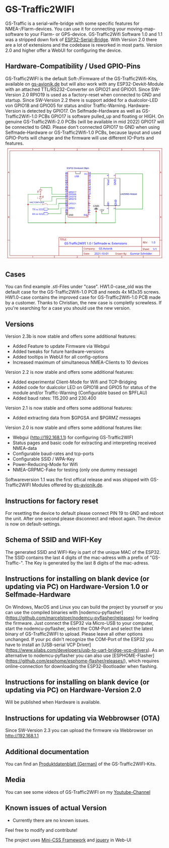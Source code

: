 # GS-Traffic2WIFI
GS-Traffic is a serial-wife-bridge with some specific features for NMEA-/Flarm-devices. You can use it for connecting your moving-map-software to your Flarm- or GPS-device.
GS-Traffic2Wifi Software 1.0 and 1.1 was a stripped down fork of [ESP32-Serial-Bridge](https://github.com/AlphaLima/ESP32-Serial-Bridge). With Version 2.0 there are a lot of extensions and the codebase is reworked in most parts. Version 2.0 and higher offer a WebUI for configuring the device.

## Hardware-Compatibility / Used GPIO-Pins
GS-Traffic2WIFI is the default Soft-/Firmware of the GS-Traffic2Wifi-Kits, available on [gs-avionik.de](https://www.gs-avionik.de) but will also work with any ESP32-Devkit-Module with an attached TTL/RS232-Converter on GPIO21 and GPIO01.
Since SW-Version 2.0 RPIO19 is used as a factory-reset when connected to GND and startup.
Since SW-Version 2.2 there is support added for a dualcolor-LED von GPIO18 and GPIO05 for status and/or Traffic-Warning.
Hardware-Version is detected by GPIO17. On Selfmade-Hardware as well as GS-Traffic2Wifi-1.0 PCBs GPIO17 is software pulled_up and floating or HIGH. On genuine GS-Traffic2Wifi-2.0 PCBs (will be available in mid 2022) GPIO17 will be connected to GND. Please don't connected GPIO17 to GND when using Selfmade-Hardware or GS-Traffic2Wifi-1.0 PCBs, because layout and used GPIO-Ports will change and the firmware will use different IO-Ports and features.
![Schematic](docs/schematic.svg)


## Cases
You can find example .stl-Files under "case". HW1.0-case_old was the default case for the GS-Traffic2Wifi-1.0 PCB and needs 4x M3x35 screws. HW1.0-case contains the improved case for GS-Traffic2Wifi-1.0 PCB made by a customer. Thanks to Christian, the new case is completly screwless. If you're searching for a case you should use the new version.

## Versions
Version 2.3b is now stable and offers some additional features:
- Added Feature to update Firmware via Webgui
- Added tweaks for future hardware-versions
- Added tooltips in WebUI for all config-options
- Increased maximum of simultaneous NMEA-Clients to 10 devices

Version 2.2 is now stable and offers some additional features:
- Added experimental Client-Mode for Wifi and TCP-Bridging
- Added code for dualcolor LED on GPIO18 and GPIO5 for status of the module and/or Traffic-Warning (Configurable based on $PFLAU)
- Added baud rates: 115.200 and 230.400

Version 2.1 is now stable and offers some additional features:
- Added extracting data from $GPGSA and $PGRMZ messages

Version 2.0 is now stable and offers some additional features like:
- Webgui (http://192.168.1.1) for configuring GS-Traffic2WIFI
- Status pages and basic code for extracting and interpreting received NMEA-data
- Configurable baud-rates and tcp-ports
- Configurable SSID / WPA-Key
- Power-Reducing-Mode for Wifi
- NMEA-GRPMC-Fake for testing (only one dummy message)

Softwareversion 1.1 was the first offical release and was shipped with GS-Traffic2WIFI Modules offered by [gs-avionik.de](https://www.gs-avionik.de).

## Instructions for factory reset
For resetting the device to default please connect PIN 19 to GND and reboot the unit. After one second please disconnect and reboot again. The device is now on default-settings.

## Schema of SSID and WIFI-Key
The generated SSID and WIFI-Key is part of the unique MAC of the ESP32. The SSID contains the last 4 digits of the mac-adress with a prefix of "GS-Traffic-". The Key is generated by the last 8 digits of the mac-adress.

## Instructions for installing on blank device (or updating via PC) on Hardware-Version 1.0 or Selfmade-Hardware
On Windows, MacOS and Linux you can build the project by yourself or you can use the compiled binaries with [nodemcu-pyflasher] (https://github.com/marcelstoer/nodemcu-pyflasher/releases) for loading the firmware. Just connect the ESP32 via Micro-USB to your computer, start the nodemcu-pyflasher, select the COM-Port and select the latest binary of GS-Traffic2WIFI to upload. Please leave all other options unchanged. If your pc didn't recognize the COM-Port of the ESP32 you have to install an [USB-serial VCP Driver]  (https://www.silabs.com/developers/usb-to-uart-bridge-vcp-drivers). As an alternative to nodemcu-pyflasher you can also use [ESPHOME-Flasher] (https://github.com/esphome/esphome-flasher/releases/), which requires online-connection for downloading the ESP32-Bootloader when flashing.

## Instructions for installing on blank device (or updating via PC) on Hardware-Version 2.0
Will be published when Hardware is available.

## Instructions for updating via Webbrowser (OTA)
Since SW-Version 2.3 you can upload the firmware via Webbrowser on http://192.168.1.1

## Additional documentation
You can find an [Produktdatenblatt (German)](https://gs-avionik.de/gs-datenblaetter/Produktdatenblatt%20GS-Traffic2WIFI.pdf) of the GS-Traffic2WIFI-Kits.

## Media
You can see some videos of GS-Traffic2WIFI on my [Youtube-Channel](https://www.youtube.com/channel/UCv42FT93emRBfOEssAWbdOw)

##  Known issues of actual Version
- Currently there are no known issues.

Feel free to modify and contribute! 

The project uses [Mini-CSS Framework](https://minicss.org) and [jquery](https://github.com/jquery/jquery) in Web-UI